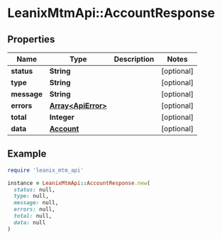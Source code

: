 # LeanixMtmApi::AccountResponse

## Properties

| Name | Type | Description | Notes |
| ---- | ---- | ----------- | ----- |
| **status** | **String** |  | [optional] |
| **type** | **String** |  | [optional] |
| **message** | **String** |  | [optional] |
| **errors** | [**Array&lt;ApiError&gt;**](ApiError.md) |  | [optional] |
| **total** | **Integer** |  | [optional] |
| **data** | [**Account**](Account.md) |  | [optional] |

## Example

```ruby
require 'leanix_mtm_api'

instance = LeanixMtmApi::AccountResponse.new(
  status: null,
  type: null,
  message: null,
  errors: null,
  total: null,
  data: null
)
```

